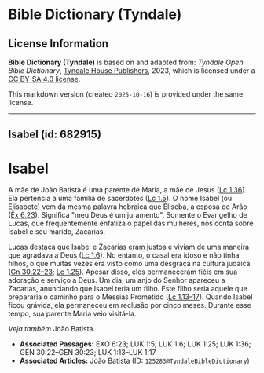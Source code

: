 # Bible Dictionary (Tyndale)

## License Information

**Bible Dictionary (Tyndale)** is based on and adapted from: _Tyndale Open Bible Dictionary_, [Tyndale House Publishers](https://tyndaleopenresources.com/), 2023, which is licensed under a [CC BY-SA 4.0 license](https://creativecommons.org/licenses/by-sa/4.0/legalcode.en).

This markdown version (created `2025-10-16`) is provided under the same license.



--------------------------------

## Isabel (id: 682915)

Isabel
======

A mãe de João Batista é uma parente de Maria, a mãe de Jesus ([Lc 1\.36](https://ref.ly/Luke1:36)). Ela pertencia a uma família de sacerdotes ([Lc 1\.5](https://ref.ly/Luke1:5)). O nome Isabel (ou Elisabete) vem da mesma palavra hebraica que Eliseba, a esposa de Arão ([Êx 6\.23](https://ref.ly/Exod6:23)). Significa "meu Deus é um juramento". Somente o Evangelho de Lucas, que frequentemente enfatiza o papel das mulheres, nos conta sobre Isabel e seu marido, Zacarias.

Lucas destaca que Isabel e Zacarias eram justos e viviam de uma maneira que agradava a Deus ([Lc 1\.6](https://ref.ly/Luke1:6)). No entanto, o casal era idoso e não tinha filhos, o que muitas vezes era visto como uma desgraça na cultura judaica ([Gn 30\.22–23](https://ref.ly/Gen30:22-Gen30:23); [Lc 1\.25](https://ref.ly/Luke1:25)). Apesar disso, eles permaneceram fiéis em sua adoração e serviço a Deus. Um dia, um anjo do Senhor apareceu a Zacarias, anunciando que Isabel teria um filho. Este filho seria aquele que prepararia o caminho para o Messias Prometido ([Lc 1\.13–17](https://ref.ly/Luke1:13-Luke1:17)). Quando Isabel ficou grávida, ela permaneceu em reclusão por cinco meses. Durante esse tempo, sua parente Maria veio visitá\-la.

*Veja também* João Batista.

* **Associated Passages:** EXO 6:23; LUK 1:5; LUK 1:6; LUK 1:25; LUK 1:36; GEN 30:22–GEN 30:23; LUK 1:13–LUK 1:17
* **Associated Articles:** João Batista (ID: `125283@TyndaleBibleDictionary`)

